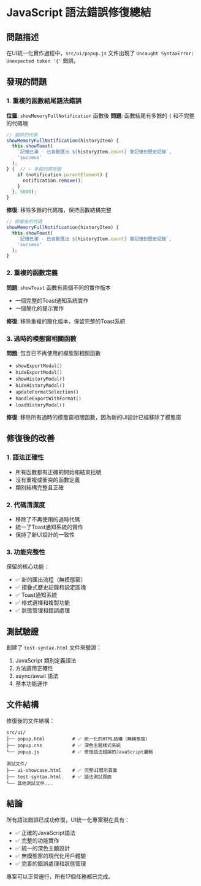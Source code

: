 # JavaScript 語法錯誤修復總結

## 問題描述

在UI統一化實作過程中，`src/ui/popup.js` 文件出現了 `Uncaught SyntaxError: Unexpected token '{'` 錯誤。

## 發現的問題

### 1. 重複的函數結尾語法錯誤

**位置**: `showMemoryFullNotification` 函數後
**問題**: 函數結尾有多餘的 `{` 和不完整的代碼塊

```javascript
// 錯誤的代碼
showMemoryFullNotification(historyItem) {
  this.showToast(
    `記憶已滿 - 已自動匯出 ${historyItem.count} 筆記憶到歷史記錄`,
    'success'
  );
} {  // ← 多餘的開括號
    if (notification.parentElement) {
      notification.remove();
    }
  }, 5000);
}
```

**修復**: 移除多餘的代碼塊，保持函數結構完整

```javascript
// 修復後的代碼
showMemoryFullNotification(historyItem) {
  this.showToast(
    `記憶已滿 - 已自動匯出 ${historyItem.count} 筆記憶到歷史記錄`,
    'success'
  );
}
```

### 2. 重複的函數定義

**問題**: `showToast` 函數有兩個不同的實作版本

- 一個完整的Toast通知系統實作
- 一個簡化的提示實作

**修復**: 移除重複的簡化版本，保留完整的Toast系統

### 3. 過時的模態窗相關函數

**問題**: 包含已不再使用的模態窗相關函數

- `showExportModal()`
- `hideExportModal()`
- `showHistoryModal()`
- `hideHistoryModal()`
- `updateFormatSelection()`
- `handleExportWithFormat()`
- `loadHistoryModal()`

**修復**: 移除所有過時的模態窗相關函數，因為新的UI設計已經移除了模態窗

## 修復後的改善

### 1. 語法正確性

- 所有函數都有正確的開始和結束括號
- 沒有重複或衝突的函數定義
- 類別結構完整且正確

### 2. 代碼清潔度

- 移除了不再使用的過時代碼
- 統一了Toast通知系統的實作
- 保持了新UI設計的一致性

### 3. 功能完整性

保留的核心功能：

- ✅ 新的匯出流程（無模態窗）
- ✅ 摺疊式歷史記錄和設定區塊
- ✅ Toast通知系統
- ✅ 格式選擇和複製功能
- ✅ 狀態管理和錯誤處理

## 測試驗證

創建了 `test-syntax.html` 文件來驗證：

1. JavaScript 類別定義語法
2. 方法調用正確性
3. async/await 語法
4. 基本功能運作

## 文件結構

修復後的文件結構：

```
src/ui/
├── popup.html          # ✅ 統一化的HTML結構（無模態窗）
├── popup.css           # ✅ 深色主題樣式系統
└── popup.js            # ✅ 修復語法錯誤的JavaScript邏輯

測試文件/
├── ui-showcase.html    # ✅ 完整UI展示頁面
├── test-syntax.html    # ✅ 語法測試頁面
└── 其他測試文件...
```

## 結論

所有語法錯誤已成功修復，UI統一化專案現在具有：

- ✅ 正確的JavaScript語法
- ✅ 完整的功能實作
- ✅ 統一的深色主題設計
- ✅ 無模態窗的現代化用戶體驗
- ✅ 完善的錯誤處理和狀態管理

專案可以正常運行，所有17個任務都已完成。
